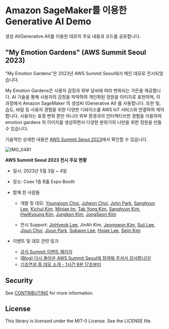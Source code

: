 # Amazon SageMaker를 이용한 Generative AI Demo

생성 AI(Generative AI)를 이용한 데모의 주요 내용과 코드를 공유합니다.

## "My Emotion Gardens" (AWS Summit Seoul 2023)

"My Emotion Gardens"은 2023년 AWS Summit Seoul에서 메인 데모로 전시되었습니다.

My Emotion Gardens은 사용자 감정과 외부 날씨에 따라 변화되는 가든을 제공합니다. AI 기술을 통해 사용자의 감정을 파악하여 개인화된 정원을 이미지로 표현하며, 이 과정에서 Amazon SageMaker 의 생성AI (Generative AI) 를 사용합니다. 또한 빛, 습도, 바람 등 사용자 경험을 위한 다양한 디바이스를 AWS IoT 서비스와 연결하여 제어합니다. 사용자는 표졍 변화 뿐만 아니라 외부 환경과의 인터랙티브한 경험을 이용하여 emotion gardens 의 이미지를 생성하면서 다양한 분위기의 나만을 위한 정원을 만들 수 있습니다.

기술적인 상세한 내용은 [AWS Summit Seoul 2023](https://github.com/aws-samples/generative-ai-demo-using-amazon-sagemaker-jumpstart-kr/tree/main/AWS-Summit-Seoul-2023)에서 확인할 수 있습니다.

![IMG_0481](https://user-images.githubusercontent.com/52392004/236055374-ecdc1c2f-245f-42c7-b9f6-830927ec484c.jpg)


**AWS Summit Seoul 2023 전시 주요 현황**

- 일시: 2023년 5월 3일 ~ 4일 

- 장소: Coex 1층 B홀 Expo Booth

- 함께 한 사람들
    - 개발 및 데모: [Youngjoon Choi](https://www.linkedin.com/in/youngjoon-choi-34790634/), [Juheon Choi](https://www.linkedin.com/in/juheon-choi-a042b3118/), [John Park](https://www.linkedin.com/in/john-park-9b9a1068/), [Sanghyun Lee](https://www.linkedin.com/in/%EC%83%81%ED%98%84-%EC%9D%B4-a0442a104/), [Kichul Kim](https://www.linkedin.com/in/kichul-kim-4bb293135/), [Minjae Im](https://www.linkedin.com/in/minjae-im-22176b229/), [Tak Yong Kim](https://www.linkedin.com/in/takykim/), [Sanghyun Kim](https://www.linkedin.com/in/aws-sanghyun/), [HwiKyoung Kim](https://www.linkedin.com/in/hwikyoung-kim/), [Jungkon Kim](https://www.linkedin.com/in/%EC%A0%95%EA%B3%A4-%EA%B9%80-085ab0204/),  [JongSeon Kim](https://www.linkedin.com/in/jseonkim/)

    - 전시 Support: [JinHyeok Lee](https://www.linkedin.com/in/jinhyeok-lee-3ba63a125/), JinAh Kim, [Jeongwon Kim](https://www.linkedin.com/in/jeongwonkim/), [Suji Lee](https://www.linkedin.com/in/%EC%88%98%EC%A7%80-%EC%9D%B4-873795111/), [Jisun Choi](https://www.linkedin.com/in/%EC%A7%80%EC%84%A0-%EC%B5%9C-5a8666a6/), [Jiyun Park](https://www.linkedin.com/in/jiyunpark-31a9bb1b6/), [Sukwon Lee](https://www.linkedin.com/in/sukwon-won-lee/), [Hojae Lee](https://www.linkedin.com/in/leehojae/), [Sejin Kim](https://www.linkedin.com/in/saygenie/)

- 이벤트 및 데모 관련 링크
    - [공식 Summit 이벤트 페이지](https://aws.amazon.com/ko/events/summits/seoul/)
    - [(Blog) 다시 돌아온 AWS Summit Seoul에 참여해 주셔서 감사합니다!](https://aws.amazon.com/ko/blogs/korea/thank-you-for-joining-aws-summit-seoul-2023/?fbclid=IwAR0lcvIBgjDFLD1RUwQ2XLG4gN0Qpbe2wUfNE7IzhIjmxoiYeULNzna8TMc)
    - [기조연설 중 데모 소개 - 1시간 9분 17초부터](https://youtu.be/xYYHB5zfNmo?t=4157)



## Security

See [CONTRIBUTING](CONTRIBUTING.md#security-issue-notifications) for more information.

## License

This library is licensed under the MIT-0 License. See the LICENSE file.

